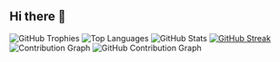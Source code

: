 ## Hi there 👋

<!--
**Sa-dia/Sa-dia** is a ✨ _special_ ✨ repository because its `README.md` (this file) appears on your GitHub profile.

Here are some ideas to get you started:

- 🔭 I’m currently working on ...
- 🌱 I’m currently learning ...
- 👯 I’m looking to collaborate on ...
- 🤔 I’m looking for help with ...
- 💬 Ask me about ...
- 📫 How to reach me: ...
- 😄 Pronouns: ...
- ⚡ Fun fact: ...
-->


![GitHub Trophies](https://github-profile-trophy.vercel.app/?username=Sa-dia)
![Top Languages](https://github-readme-stats.vercel.app/api/top-langs/?username=Sa-dia&layout=compact&theme=default)
![GitHub Stats](https://github-readme-stats.vercel.app/api?username=Sa-dia&show_icons=true&theme=default&count_private=true)
[![GitHub Streak](https://github-readme-streak-stats.herokuapp.com/?user=Sa-dia&theme=default)](https://git.io/streak-stats)
![Contribution Graph](https://github-profile-summary-cards.vercel.app/api/cards/profile-details?username=Sa-dia&theme=default)
![GitHub Contribution Graph](github_contribution_graph.png)
